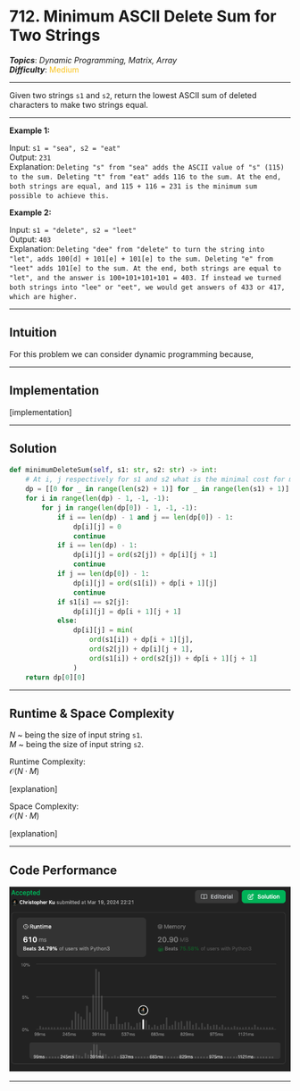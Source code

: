 # 712. Minimum ASCII Delete Sum for Two Strings
***Topics***: *Dynamic Programming, Matrix, Array*  
***Difficulty***: <span style="color: #fac31d;">Medium</span>
<!-- green: #46c6c2, yellow: #fac31d, red: #f8615c-->
---
Given two strings `s1` and `s2`, return the lowest ASCII sum of deleted characters to make two strings equal.



---
**Example 1:**  

Input: `s1 = "sea", s2 = "eat"`  
Output: `231`  
Explanation: `Deleting "s" from "sea" adds the ASCII value of "s" (115) to the sum.
Deleting "t" from "eat" adds 116 to the sum.
At the end, both strings are equal, and 115 + 116 = 231 is the minimum sum possible to achieve this.
`  

**Example 2:**  

Input: `s1 = "delete", s2 = "leet"`  
Output: `403`  
Explanation: `Deleting "dee" from "delete" to turn the string into "let",
adds 100[d] + 101[e] + 101[e] to the sum.
Deleting "e" from "leet" adds 101[e] to the sum.
At the end, both strings are equal to "let", and the answer is 100+101+101+101 = 403.
If instead we turned both strings into "lee" or "eet", we would get answers of 433 or 417, which are higher.
`  

---
## Intuition
For this problem we can consider dynamic programming because, 

---
## Implementation
[implementation]

---
## Solution
```python
def minimumDeleteSum(self, s1: str, s2: str) -> int:
    # At i, j respectively for s1 and s2 what is the minimal cost for making both string equal at those points?
    dp = [[0 for _ in range(len(s2) + 1)] for _ in range(len(s1) + 1)]
    for i in range(len(dp) - 1, -1, -1):
        for j in range(len(dp[0]) - 1, -1, -1):
            if i == len(dp) - 1 and j == len(dp[0]) - 1:
                dp[i][j] = 0
                continue
            if i == len(dp) - 1: 
                dp[i][j] = ord(s2[j]) + dp[i][j + 1]
                continue
            if j == len(dp[0]) - 1:
                dp[i][j] = ord(s1[i]) + dp[i + 1][j]
                continue
            if s1[i] == s2[j]:
                dp[i][j] = dp[i + 1][j + 1]
            else:
                dp[i][j] = min(
                    ord(s1[i]) + dp[i + 1][j],
                    ord(s2[j]) + dp[i][j + 1],
                    ord(s1[i]) + ord(s2[j]) + dp[i + 1][j + 1]
                )
    return dp[0][0]
```
---
## Runtime & Space Complexity
$N$ ~ being the size of input string `s1`.  
$M$ ~ being the size of input string `s2`.  

Runtime Complexity:  
$\mathcal{O}(N \cdot M)$

[explanation]

Space Complexity:  
$\mathcal{O}(N \cdot M)$

[explanation]

---
## Code Performance
![[lc number] code performance](../../../resources/code-performances/lc-712.png)

---